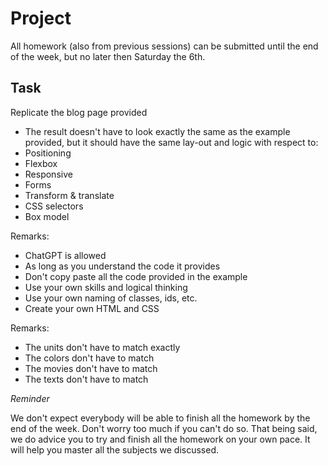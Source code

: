 # Project

All homework (also from previous sessions) can be submitted until the end of the week, but no later then Saturday the 6th.

## Task

Replicate the blog page provided

- The result doesn't have to look exactly the same as the example provided, but it should have the same lay-out and logic with respect to:
- Positioning
- Flexbox
- Responsive
- Forms
- Transform & translate
- CSS selectors
- Box model

Remarks:

- ChatGPT is allowed
- As long as you understand the code it provides
- Don't copy paste all the code provided in the example
- Use your own skills and logical thinking
- Use your own naming of classes, ids, etc.
- Create your own HTML and CSS

Remarks:

- The units don't have to match exactly
- The colors don't have to match
- The movies don't have to match
- The texts don't have to match

_Reminder_

We don't expect everybody will be able to finish all the homework by the end of the week. Don't worry too much if you can't do so. That being said, we do advice you to try and finish all the homework on your own pace. It will help you master all the subjects we discussed.
